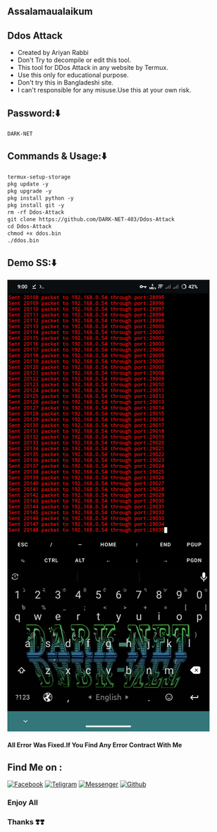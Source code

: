 
## Assalamaualaikum
## Ddos Attack
* Created by Ariyan Rabbi
* Don't Try to decompile or edit this tool.
* This tool for DDos Attack in any website by Termux.
* Use this only for educational purpose.
* Don't try this in Bangladeshi site.
* I can't responsible for any misuse.Use this at your own risk.
## Password:⬇️
````
DARK-NET
````

## Commands & Usage:⬇️
````
termux-setup-storage
pkg update -y
pkg upgrade -y
pkg install python -y
pkg install git -y
rm -rf Ddos-Attack
git clone https://github.com/DARK-NET-403/Ddos-Attack
cd Ddos-Attack
chmod +x ddos.bin
./ddos.bin
````
## Demo SS:⬇️
<img src="https://github.com/DARK-NET-403/Ddos-Attack/blob/main/Screenshot_20250429_210017.jpg">

#### All Error Was Fixed.If You Find Any Error Contract With Me

## Find Me on :

[![Facebook](https://img.shields.io/badge/Facebook-green?style=for-the-badge&logo=facebook)](https://www.facebook.com/share/1FiCkCecyD/)
[![Teligram](https://img.shields.io/badge/Chat-Teligram-blue?style=for-the-badge&logo=teligram)](https://t.me/DARK_NET_403)
[![Messenger](https://img.shields.io/badge/Chat-Messenger-blue?style=for-the-badge&logo=messenger)](https://m.me/DARK.NET.403)
[![Github](https://img.shields.io/badge/Github-Github-143green?style=for-the-badge&logo=github)](https://github.com/DARK-NET-403)


### Enjoy All
### Thanks ❣️❣️
